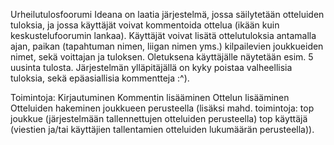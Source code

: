 Urheilutulosfoorumi
Ideana on laatia järjestelmä, jossa säilytetään otteluiden tuloksia, ja jossa käyttäjät voivat
kommentoida ottelua (ikään kuin keskustelufoorumin lankaa). Käyttäjät voivat lisätä ottelutuloksia
antamalla ajan, paikan (tapahtuman nimen, liigan nimen yms.) kilpailevien joukkueiden nimet, sekä
voittajan ja tuloksen. Oletuksena käyttäjälle näytetään esim. 5 uusinta tulosta. Järjestelmän
ylläpitäjällä on kyky poistaa valheellisia tuloksia, sekä epäasiallisia kommentteja :^).

Toimintoja:
Kirjautuminen
Kommentin lisääminen
Ottelun lisääminen
Otteluiden hakeminen joukkueen perusteella
(lisäksi mahd. toimintoja:
top joukkue (järjestelmään tallennettujen otteluiden perusteella)
top käyttäjä (viestien ja/tai käyttäjien tallentamien otteluiden lukumäärän perusteella)).
